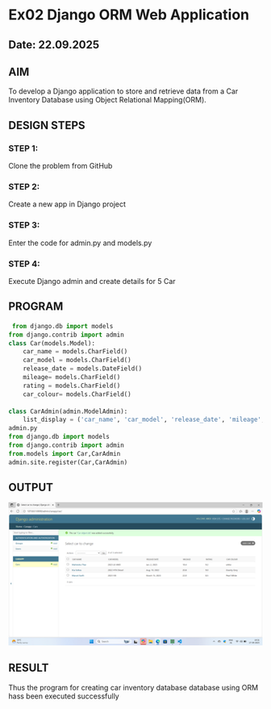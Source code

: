 # Ex02 Django ORM Web Application
## Date: 22.09.2025

## AIM
To develop a Django application to store and retrieve data from a Car Inventory Database using Object Relational Mapping(ORM).

## DESIGN STEPS

### STEP 1:
Clone the problem from GitHub

### STEP 2:
Create a new app in Django project

### STEP 3:
Enter the code for admin.py and models.py

### STEP 4:
Execute Django admin and create details for 5 Car 

## PROGRAM

```models.py
 from django.db import models
from django.contrib import admin
class Car(models.Model):
    car_name = models.CharField()
    car_model = models.CharField()
    release_date = models.DateField()
    mileage= models.CharField()
    rating = models.CharField()
    car_colour= models.CharField()

class CarAdmin(admin.ModelAdmin):
    list_display = ('car_name', 'car_model', 'release_date', 'mileage', 'rating', 'car_colour')
admin.py
from django.db import models
from django.contrib import admin
from.models import Car,CarAdmin
admin.site.register(Car,CarAdmin)
```

## OUTPUT
![alt text](<Screenshot 2025-09-17 143112.png>)


## RESULT
Thus the program for creating car inventory database database using ORM hass been executed successfully
